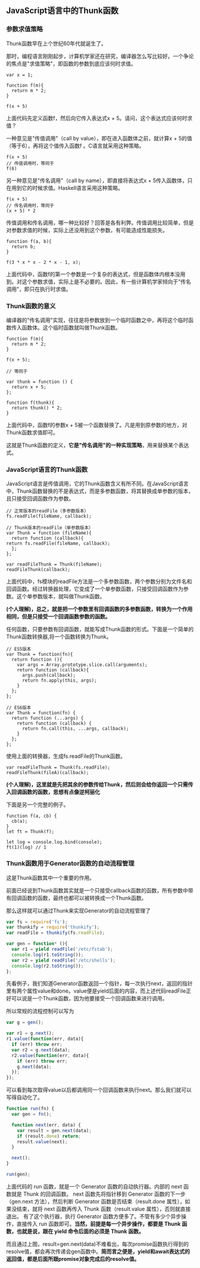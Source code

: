 ## JavaScript语言中的Thunk函数

### 参数求值策略
Thunk函数早在上个世纪60年代就诞生了。

那时，编程语言刚刚起步，计算机学家还在研究，编译器怎么写比较好。一个争论的焦点是"求值策略"，即函数的参数到底应该何时求值。

    var x = 1;
    
    function f(m){
      return m * 2;
    }
    
    f(x + 5)
上面代码先定义函数f，然后向它传入表达式x + 5。请问，这个表达式应该何时求值？

一种意见是"传值调用"（call by value），即在进入函数体之前，就计算x + 5的值（等于6），再将这个值传入函数f 。C语言就采用这种策略。

    f(x + 5)
    // 传值调用时，等同于
    f(6)
另一种意见是"传名调用"（call by name），即直接将表达式x + 5传入函数体，只在用到它的时候求值。Haskell语言采用这种策略。

    f(x + 5)
    // 传名调用时，等同于
    (x + 5) * 2
传值调用和传名调用，哪一种比较好？回答是各有利弊。传值调用比较简单，但是对参数求值的时候，实际上还没用到这个参数，有可能造成性能损失。
    
    function f(a, b){
      return b;
    }
    
    f(3 * x * x - 2 * x - 1, x);
上面代码中，函数f的第一个参数是一个复杂的表达式，但是函数体内根本没用到。对这个参数求值，实际上是不必要的。因此，有一些计算机学家倾向于"传名调用"，即只在执行时求值。

### Thunk函数的意义
编译器的"传名调用"实现，往往是将参数放到一个临时函数之中，再将这个临时函数传入函数体。这个临时函数就叫做Thunk函数。

    function f(m){
      return m * 2;
    }
    
    f(x + 5);
    
    // 等同于
    
    var thunk = function () {
      return x + 5;
    };
    
    function f(thunk){
      return thunk() * 2;
    }
上面代码中，函数f的参数x + 5被一个函数替换了。凡是用到原参数的地方，对Thunk函数求值即可。

这就是Thunk函数的定义，**它是"传名调用"的一种实现策略**，用来替换某个表达式。

### JavaScript语言的Thunk函数
JavaScript语言是传值调用，它的Thunk函数含义有所不同。在JavaScript语言中，Thunk函数替换的不是表达式，而是多参数函数，将其替换成单参数的版本，且只接受回调函数作为参数。

```
// 正常版本的readFile（多参数版本）
fs.readFile(fileName, callback);

// Thunk版本的readFile（单参数版本）
var Thunk = function (fileName){
  return function (callback){
return fs.readFile(fileName, callback);
  };
};

var readFileThunk = Thunk(fileName);
readFileThunk(callback);
```

上面代码中，fs模块的readFile方法是一个多参数函数，两个参数分别为文件名和回调函数。经过转换器处理，它变成了一个单参数函数，只接受回调函数作为参数。这个单参数版本，就叫做Thunk函数。

**(个人理解)，总之，就是把一个参数里有回调函数的多参数函数，转换为一个作用相同，但是只接受一个回调函数参数的函数。**


任何函数，只要参数有回调函数，就能写成Thunk函数的形式。下面是一个简单的Thunk函数转换器,将一个函数转换为Thunk。

```
// ES5版本
var Thunk = function(fn){
  return function (){
    var args = Array.prototype.slice.call(arguments);
    return function (callback){
      args.push(callback);
      return fn.apply(this, args);
    }
  };
};

// ES6版本
var Thunk = function(fn) {
  return function (...args) {
    return function (callback) {
      return fn.call(this, ...args, callback);
    }
  };
};
```

使用上面的转换器，生成fs.readFile的Thunk函数。

```
var readFileThunk = Thunk(fs.readFile);
readFileThunk(fileA)(callback);
```

**(个人理解)，这里就是先把其余的参数传给Thunk，然后则会给你返回一个只需传入回调函数的函数，思想有点像逆柯丽化**


下面是另一个完整的例子。

```
function f(a, cb) {
  cb(a);
}
let ft = Thunk(f);

let log = console.log.bind(console);
ft(1)(log) // 1

```

### Thunk函数用于Generator函数的自动流程管理
这是Thunk函数其中一个重要的作用。

前面已经说到Thunk函数其实就是一个只接受callback函数的函数，所有参数中带有回调函数的函数，最终也都可以被转换成一个Thunk函数。

那么这样就可以通过Thunk来实现Generator的自动流程管理了

``` javascript
var fs = require('fs');
var thunkify = require('thunkify');
var readFile = thunkify(fs.readFile);

var gen = function* (){
  var r1 = yield readFile('/etc/fstab');
  console.log(r1.toString());
  var r2 = yield readFile('/etc/shells');
  console.log(r2.toString());
};
```

先看例子，我们知道Generator函数返回一个指针，每一次执行next，返回的指针里有两个属性value和done。value便是yield后面的内容，而上述代码readFile正好可以说是一个Thunk函数，因为他要接受一个回调函数来进行调用。

所以常规的流程控制可以写为
``` javascript
var g = gen();

var r1 = g.next();
r1.value(function(err, data){
  if (err) throw err;
  var r2 = g.next(data);
  r2.value(function(err, data){
    if (err) throw err;
    g.next(data);
  });
});
```

可以看到每次取得value以后都调用同一个回调函数来执行next。那么我们就可以写得自动化了。

``` javascript
function run(fn) {
  var gen = fn();

  function next(err, data) {
    var result = gen.next(data);
    if (result.done) return;
    result.value(next);
  }

  next();
}

run(gen);
```

上面代码的 run 函数，就是一个 Generator 函数的自动执行器。内部的 next 函数就是 Thunk 的回调函数。 next 函数先将指针移到 Generator 函数的下一步（gen.next 方法），然后判断 Generator 函数是否结束（result.done 属性），如果没结束，就将 next 函数再传入 Thunk 函数（result.value 属性），否则就直接退出。
有了这个执行器，执行 Generator 函数方便多了。不管有多少个异步操作，直接传入 run 函数即可。**当然，前提是每一个异步操作，都要是 Thunk 函数，也就是说，跟在 yield 命令后面的必须是 Thunk 函数。**

而且通过上图，result=gen.next(data)不难看出，每次promise函数执行得到的resolve值，都会再次传递会gen函数中。**简而言之便是，yield和await表达式的返回值，都是后面所跟promise对象完成后的resolve值。**
